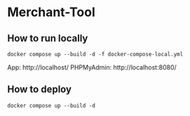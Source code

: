 # Merchant-Tool

## How to run locally

```
docker compose up --build -d -f docker-compose-local.yml
```

App: http://localhost/
PHPMyAdmin: http://localhost:8080/

## How to deploy
```
docker compose up --build -d
```